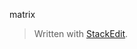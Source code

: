 
matrix

> Written with [StackEdit](https://stackedit.io/).
<!--stackedit_data:
eyJoaXN0b3J5IjpbLTEyNTI1OTM5MTddfQ==
-->